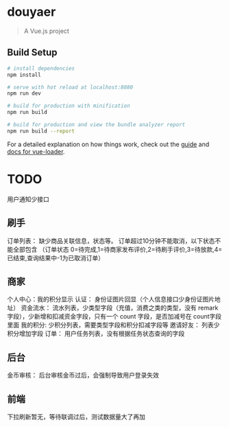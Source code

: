 # douyaer

> A Vue.js project

## Build Setup

``` bash
# install dependencies
npm install

# serve with hot reload at localhost:8080
npm run dev

# build for production with minification
npm run build

# build for production and view the bundle analyzer report
npm run build --report
```

For a detailed explanation on how things work, check out the [guide](http://vuejs-templates.github.io/webpack/) and [docs for vue-loader](http://vuejs.github.io/vue-loader).

# TODO
用户通知少接口
## 刷手
订单列表： 缺少商品关联信息，状态等。 订单超过10分钟不能取消，以下状态不能全部包含
（订单状态 0=待完成,1=待商家发布评价,2=待刷手评价,3=待放款,4=已结束,查询结果中-1为已取消订单）
## 商家
个人中心：我的积分显示
认证： 身份证图片回显（个人信息接口少身份证图片地址）
资金流水： 流水列表，少类型字段（充值，消费之类的类型，没有 remark字段），少新增和扣减资金字段，只有一个 count 字段，是否加减号在 count字段里面
我的积分: 少积分列表，需要类型字段和积分扣减字段等
邀请好友： 列表少积分增加字段
订单： 用户任务列表，没有根据任务状态查询的字段

## 后台
金币审核： 后台审核金币过后，会强制导致用户登录失效

## 前端
下拉刷新暂无，等待联调过后，测试数据量大了再加
